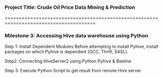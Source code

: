 ### Project Title: Crude Oil Price Data Mining & Prediction

======================================================================================

### Milestone 3: Accessing Hive data warehouse using Python


Step 1: Install Dependent Modules
Before attempting to install Pyhive, install packages on which Pyhive is dependent (GCC, Thrift, SASL).

Step2: Connecting HiveServer2 using Python Pyhive & Beeline

Step 3: Execute Python Script to get result from remote Hive server



